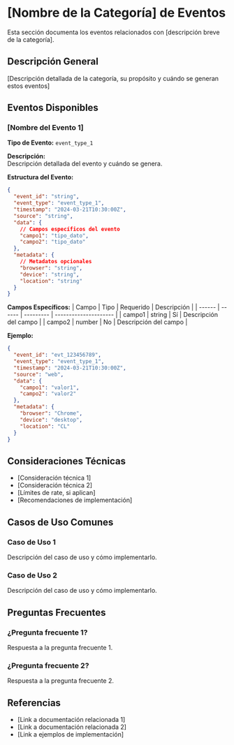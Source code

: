 # [Nombre de la Categoría] de Eventos

Esta sección documenta los eventos relacionados con [descripción breve de la categoría].

## Descripción General

[Descripción detallada de la categoría, su propósito y cuándo se generan estos eventos]

## Eventos Disponibles

### [Nombre del Evento 1]

**Tipo de Evento:** `event_type_1`

**Descripción:**  
Descripción detallada del evento y cuándo se genera.

**Estructura del Evento:**
```json
{
  "event_id": "string",
  "event_type": "event_type_1",
  "timestamp": "2024-03-21T10:30:00Z",
  "source": "string",
  "data": {
    // Campos específicos del evento
    "campo1": "tipo_dato",
    "campo2": "tipo_dato"
  },
  "metadata": {
    // Metadatos opcionales
    "browser": "string",
    "device": "string",
    "location": "string"
  }
}
```

**Campos Específicos:**
| Campo  | Tipo   | Requerido | Descripción           |
| ------ | ------ | --------- | --------------------- |
| campo1 | string | Sí        | Descripción del campo |
| campo2 | number | No        | Descripción del campo |

**Ejemplo:**
```json
{
  "event_id": "evt_123456789",
  "event_type": "event_type_1",
  "timestamp": "2024-03-21T10:30:00Z",
  "source": "web",
  "data": {
    "campo1": "valor1",
    "campo2": "valor2"
  },
  "metadata": {
    "browser": "Chrome",
    "device": "desktop",
    "location": "CL"
  }
}
```

## Consideraciones Técnicas

- [Consideración técnica 1]
- [Consideración técnica 2]
- [Límites de rate, si aplican]
- [Recomendaciones de implementación]

## Casos de Uso Comunes

### Caso de Uso 1
Descripción del caso de uso y cómo implementarlo.

### Caso de Uso 2
Descripción del caso de uso y cómo implementarlo.

## Preguntas Frecuentes

### ¿Pregunta frecuente 1?
Respuesta a la pregunta frecuente 1.

### ¿Pregunta frecuente 2?
Respuesta a la pregunta frecuente 2.

## Referencias

- [Link a documentación relacionada 1]
- [Link a documentación relacionada 2]
- [Link a ejemplos de implementación] 